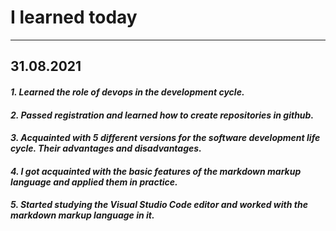 # __I learned today__
---
## __31.08.2021__

#### ___1. Learned the role of devops in the development cycle.___
#### ___2. Passed registration and learned how to create repositories in github.___
#### ___3. Acquainted with 5 different versions for the software development life cycle. Their advantages and disadvantages.___
#### ___4. I got acquainted with the basic features of the markdown markup language and applied them in practice.___
#### ___5. Started studying the Visual Studio Code editor and worked with the markdown markup language in it.___

